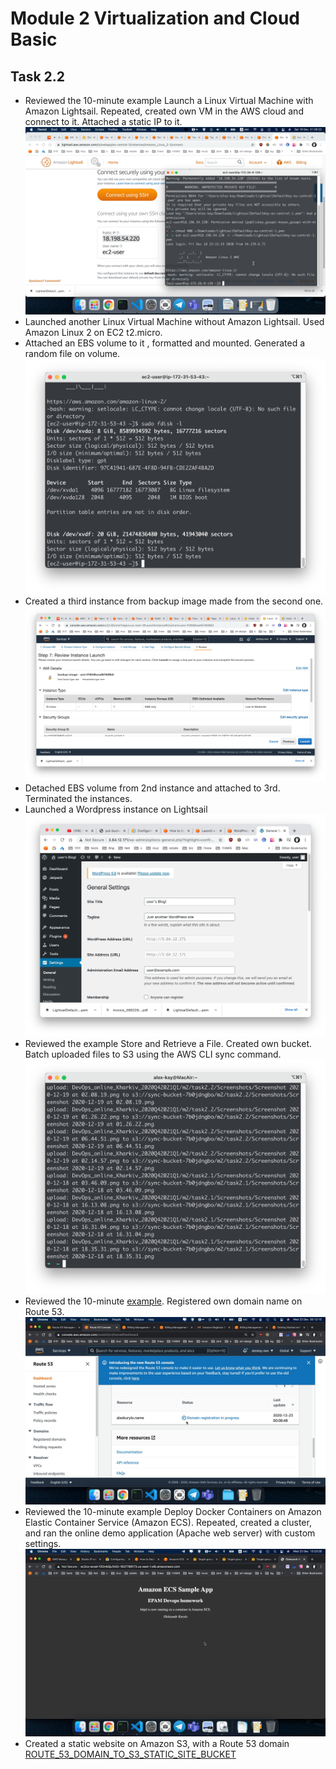 # Module 2 Virtualization and Cloud Basic

## Task 2.2

* Reviewed the 10-minute example Launch a Linux Virtual Machine with Amazon Lightsail.
Repeated, created own VM in the AWS cloud and connect to it. Attached a static IP to it.
![Screenshot 1](https://github.com/alex-kay/DevOps_online_Kharkiv_2020Q42021Q1/blob/52f7eac1741bfdbfe404307e0c2934c9149015d7/m2/task2.2/Screenshots/Screenshot%202020-12-19%20at%2001.26.22.jpg)
* Launched another Linux Virtual Machine without Amazon Lightsail. Used Amazon Linux 2 on EC2 t2.micro.
* Attached an EBS volume to it , formatted and mounted. Generated a random file on volume.
![Screenshot 2](https://github.com/alex-kay/DevOps_online_Kharkiv_2020Q42021Q1/blob/52f7eac1741bfdbfe404307e0c2934c9149015d7/m2/task2.2/Screenshots/Screenshot%202020-12-19%20at%2002.08.19.jpg)
* Created a third instance from backup image made from the second one.
![Screenshot 3](https://github.com/alex-kay/DevOps_online_Kharkiv_2020Q42021Q1/blob/52f7eac1741bfdbfe404307e0c2934c9149015d7/m2/task2.2/Screenshots/Screenshot%202020-12-19%20at%2002.14.57.jpg)
* Detached EBS volume from 2nd instance and attached to 3rd. Terminated the instances.
* Launched a Wordpress instance on Lightsail
![Screenshot 4](https://github.com/alex-kay/DevOps_online_Kharkiv_2020Q42021Q1/blob/52f7eac1741bfdbfe404307e0c2934c9149015d7/m2/task2.2/Screenshots/Screenshot%202020-12-19%20at%2006.44.51.jpg)
* Reviewed the example Store and Retrieve a File. Created own bucket. Batch uploaded files to S3 using the AWS CLI sync command.
![Screenshot 5](https://github.com/alex-kay/DevOps_online_Kharkiv_2020Q42021Q1/blob/52f7eac1741bfdbfe404307e0c2934c9149015d7/m2/task2.2/Screenshots/Screenshot%202020-12-19%20at%2006.53.36.jpg)
* Reviewed the 10-minute [example](https://aws.amazon.com/getting-started/hands-on/get-a-domain/). Registered own domain name on Route 53.
![Screenshot 6](https://github.com/alex-kay/DevOps_online_Kharkiv_2020Q42021Q1/blob/52f7eac1741bfdbfe404307e0c2934c9149015d7/m2/task2.2/Screenshots/Screenshot%202020-12-23%20at%2000.12.15.jpg)
* Reviewed the 10-minute example Deploy Docker Containers on Amazon Elastic
Container Service (Amazon ECS). Repeated, created a cluster, and ran the online demo
application (Apache web server) with custom settings.
![Screenshot 7](https://github.com/alex-kay/DevOps_online_Kharkiv_2020Q42021Q1/blob/52f7eac1741bfdbfe404307e0c2934c9149015d7/m2/task2.2/Screenshots/Screenshot%202020-12-23%20at%2013.23.28.jpg)
* Created a static website on Amazon S3, with a Route 53 domain [ROUTE_53_DOMAIN_TO_S3_STATIC_SITE_BUCKET](http://alexkurylo.name)
